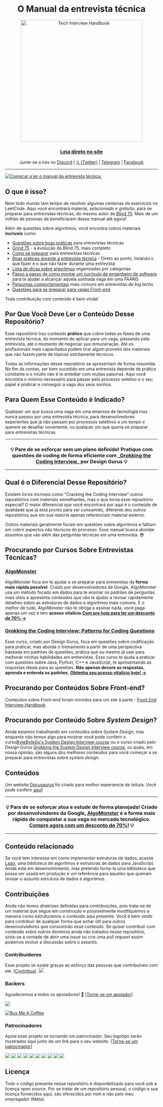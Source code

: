 <h1 align="center">O Manual da entrevista técnica</h1>

<div align="center">
  <a href="https://www.techinterviewhandbook.org/">
    <img src="assets/logo.svg" alt="Tech Interview Handbook" width="400" />
  </a>
  <br />
  <h3>
    <a href="https://www.techinterviewhandbook.org/">Leia direto no site</a>
  </h3>
  <p>
    Junte-se a nós no <a href="https://discord.gg/usMqNaPczq" target="_blank">Discord</a> | <a href="https://twitter.com/techinterviewhb" target="_blank">𝕏 (Twitter)</a> | <a href="https://t.me/techinterviewhandbook" target="_blank">Telegram</a> |  <a href="https://facebook.com/techinterviewhandbook" target="_blank">Facebook</a>
  </p>
</div>

---

<a href="https://www.techinterviewhandbook.org/software-engineering-interview-guide/" target="_blank">
  <img src="assets/start-reading-button.jpg" alt="Começar a ler o manual da entrevista técnica." />
</a>

## O que é isso?

Nem todo mundo tem tempo de resolver algumas centenas de exercícios no LeetCode. Aqui você encontrará material, _selecionado e gratuito_, para se preparar para entrevistas técnicas, do mesmo autor de [Blind 75](https://www.teamblind.com/post/New-Year-Gift---Curated-List-of-Top-75-LeetCode-Questions-to-Save-Your-Time-OaM1orEU). Mais de um milhão de pessoas de beneficiaram desse manual até agora!

Além de questões sobre algoritmos, você encontra outros materiais **incríveis** como:

- [Questões sobre boas práticas](https://www.techinterviewhandbook.org/coding-interview-study-plan/) para entrevistas técnicas
- [Grind 75](https://www.techinterviewhandbook.org/grind75) - a evolução do  Blind 75, mais completo
- [Como se preparar](https://www.techinterviewhandbook.org/coding-interview-prep/) para entrevistas técnicas
- [Boas práticas durante a entrevista técnica](https://www.techinterviewhandbook.org/coding-interview-cheatsheet/) - Direto ao ponto, listando o que fazer e o que não fazer durante uma entrevista
- [Lista de dicas sobre algoritmos](https://www.techinterviewhandbook.org/algorithms/study-cheatsheet/) organizadas por categorias
- [Passo a passo de como montar um currículo de engenheiro de software](https://www.techinterviewhandbook.org/resume/) para te ajudar a alcançar aquela sonhada vaga em uma FAANG
- [Perguntas comportamentais](https://www.techinterviewhandbook.org/behavioral-interview-questions/) mais comuns em entrevistas de _big techs_
- [Questões para se preparar para vagas Front-end](https://www.frontendinterviewhandbook.com)

Toda contribuição com conteúdo é bem vinda!

## Por Que Você Deve Ler o Conteúdo Desse Repositório?

Esse repositório traz conteúdo **prático** que cobre todas as fases de uma entrevista técnica, do momento de aplicar para um vaga, passando pela entrevista, até o momento de negociar sua remuneração. Até os profissionais mais capacitados podem tirar algum proveito dos materiais que não fazem parte de tópicos estritamente técnicos.

Todas as informações desse repositório se apresentam de forma resumida. No fim ds contas, ser bem sucedido em uma entrevista depende de prática constante e o intuito não é te entediar com muitas palavras. Aqui você encontra o mínimo necessário para passar pelo processo seletivo e o seu papel é praticar e conseguir a vaga dos seus sonhos.


## Para Quem Esse Conteúdo é Indicado?

Qualquer um que busca uma vaga em uma empresa de tecnologia mas nunca passou por uma entrevista técnica, para desenvolvedores experientes que já não passam por processos seletivos a um tempo e querem se desafiar novamente, ou qualquer um que queria se preparar para entrevistas técnicas.

---

<div align="center">
  <h3>💡 Pare de se esforçar sem um plano definido! Pratique com questões de coding de forma eficiente com
    <a href="https://designgurus.org/link/kJSIoU?url=https%3A%2F%2Fdesigngurus.org%2Fcourse%3Fcourseid%3Dgrokking-the-coding-interview">_Grokking the Coding Interview_</a> por Design Gurus 💡
  </h3>
</div>

---

## Qual é o Diferencial Desse Repositório?

Existem livros incríveis como "Cracking the Coding Interview" outros repositórios com materiais semelhantes, mas o que torna esse repositório especial? O maior diferencial que você encontrará por aqui é o conteúdo de qualidade que já está pronto para ser consumido, diferente dos outros repositórios que em sua maioria apenas referenciam material externo.

Outros materiais geralmente focam em questões sobre algoritmos e falham em cobrir aspectos não técnicos do processo. Esse manual busca abordar assuntos que vão além das perguntas técnicas em uma entrevista. 😎

## Procurando por Cursos Sobre Entrevistas Técnicas?

### [AlgoMonster](https://shareasale.com/r.cfm?b=1873647&u=3114753&m=114505&urllink=&afftrack=)

AlgoMonster foca em te ajudar a se preparar para entrevistas da **forma mais rápida possível**. Criado por desenvolvedores da Google, AlgoMonster usa um método focado em dados para te ensinar os padrões de perguntas mais úteis e apresenta conteúdos que vão te ajudar a revisar rapidamente detalhes sobre as estruturas de dados e algoritmos mais comuns. E o melhor de tudo, AlgoMonster não te obriga a assinar nada, você paga apenas um vez e tem **acesso vitalício**.[**Com pre hoje para ter um desconto de 70% →**](https://shareasale.com/r.cfm?b=1873647&u=3114753&m=114505&urllink=&afftrack=)

### [Grokking the Coding Interview: Patterns for Coding Questions](https://designgurus.org/link/kJSIoU?url=https%3A%2F%2Fdesigngurus.org%2Fcourse%3Fcourseid%3Dgrokking-the-coding-interview)

Esse curso, criado por Design Gurus, foca em questões sobre codificação para praticar, mas aborda o treinamento a partir de uma perspectiva baseada em padrões de questões, prática que eu mesmo já usei para melhorar minhas habilidades em entrevistas. Esse curso te ajuda a praticar com questões sobre Java, Python, C++ e JavaScript, te apresentando as respostas ideais para as questões. **Não apenas decore as respostas, aprenda e entenda os padrões.** [**Obtenha seu acesso vitalício hoje! →**](https://designgurus.org/link/kJSIoU?url=https%3A%2F%2Fdesigngurus.org%2Fcourse%3Fcourseid%3Dgrokking-the-coding-interview)

## Procurando por Conteúdos Sobre Front-end?

Conteúdos sobre Front-end foram movidos para um site à parte - [Front End Interview Handbook](https://frontendinterviewhandbook.com).

## Procurando por Conteúdo Sobre _System Design_?

Ainda estamos trabalhando em conteúdos sobre _System Design_, mas enquanto não temos algo para mostrar você pode conferir o curso[ByteByteGo's System Design Interview course](https://bytebytego.com?fpr=techinterviewhandbook) ou o curso criado pelo Design Gurus [Grokking the System Design Interview course](https://designgurus.org/link/kJSIoU?url=https%3A%2F%2Fdesigngurus.org%2Fcourse%3Fcourseid%3Dgrokking-the-system-design-interview), os quais, em nossa opinião, são alguns dos melhores conteúdos para você começar a se preparar para entrevistas sobre _system design_.

## Conteúdos

Um website [Docusaurus](https://github.com/facebook/docusaurus) foi criado para melhor experiencia de leitura. Você pode conferir [aqui](https://www.techinterviewhandbook.org)!

---

<div align="center">
  <h3>💡 Para de se esforçar atoa e estude de forma planejada! Criado por desenvolvedores da Google, <a href="https://shareasale.com/r.cfm?b=1873647&u=3114753&m=114505&urllink=&afftrack=">AlgoMonster</a> é a forma mais rápida de conquistar a sua vaga no mercado tecnológico. <a href="https://shareasale.com/r.cfm?b=1873647&u=3114753&m=114505&urllink=&afftrack=">Compre agora com um desconto de 70%!</a> 💡</h3>
</div>

---

## Conteúdo relacionado

Se você tem interesse em como implementar estruturas de dados, acesse [Lago](https://github.com/yangshun/lago), uma biblioteca de algoritmos e estruturas de dados para JavaScript. Ainda está em desenvolvimento, mas pretendo torna-la uma biblioteca que possa ser usada em produção e um referência para aqueles que queiram revisar o assunto estrutura de dados e algoritmos.

## Contribuições

Ainda não temos diretrizes definidas para contribuições, pois trata-se de um material que segue em construção e possivelmente modifiquemos a maneira como estruturamos o conteúdo aqui presente. Você é bem vindo para contribuir de qualquer forma que achar útil para outros desenvolvedores que consumirão esse conteúdo. Se quiser contribuir com conteúdo sobre outros domínios ainda não tratados nesse repositório, sinta-se a vontade de abrir uma _issue_ ou crie uma _pull request_ assim podemos evoluir a discussão sobre o assunto.

### Contribuidores

Esse projeto só existe graças ao esforço das pessoas que contribuiram com ele. [[Contribua](CONTRIBUTING.md)]. <a href="https://github.com/yangshun/tech-interview-handbook/graphs/contributors"><img src="https://opencollective.com/tech-interview-handbook/contributors.svg?width=890&button=false"></a>

### Backers

Agradecemos a todos os apoiadores! 🙏 [[Torne-se um apoiador](https://opencollective.com/tech-interview-handbook#backer)]

<a href="https://opencollective.com/tech-interview-handbook#backers" target="_blank"><img src="https://opencollective.com/tech-interview-handbook/backers.svg?width=890"></a>

<a href="https://www.buymeacoffee.com/yangshun" target="_blank"><img src="https://www.buymeacoffee.com/assets/img/custom_images/orange_img.png" alt="Buy Me A Coffee" style="height: auto !important; width: auto !important;"></a>

### Patrocinadores

Apoie esse projeto se tornando um patrocinador. Seu logotipo serão mostrados aqui junto de um link para o seu website. [[Torne-se um patrocinador](https://opencollective.com/tech-interview-handbook#sponsor)]

<a href="https://opencollective.com/tech-interview-handbook/sponsor/0/website" target="_blank"><img src="https://opencollective.com/tech-interview-handbook/sponsor/0/avatar.svg"></a> <a href="https://opencollective.com/tech-interview-handbook/sponsor/1/website" target="_blank"><img src="https://opencollective.com/tech-interview-handbook/sponsor/1/avatar.svg"></a> <a href="https://opencollective.com/tech-interview-handbook/sponsor/2/website" target="_blank"><img src="https://opencollective.com/tech-interview-handbook/sponsor/2/avatar.svg"></a> <a href="https://opencollective.com/tech-interview-handbook/sponsor/3/website" target="_blank"><img src="https://opencollective.com/tech-interview-handbook/sponsor/3/avatar.svg"></a> <a href="https://opencollective.com/tech-interview-handbook/sponsor/4/website" target="_blank"><img src="https://opencollective.com/tech-interview-handbook/sponsor/4/avatar.svg"></a> <a href="https://opencollective.com/tech-interview-handbook/sponsor/5/website" target="_blank"><img src="https://opencollective.com/tech-interview-handbook/sponsor/5/avatar.svg"></a> <a href="https://opencollective.com/tech-interview-handbook/sponsor/6/website" target="_blank"><img src="https://opencollective.com/tech-interview-handbook/sponsor/6/avatar.svg"></a> <a href="https://opencollective.com/tech-interview-handbook/sponsor/7/website" target="_blank"><img src="https://opencollective.com/tech-interview-handbook/sponsor/7/avatar.svg"></a> <a href="https://opencollective.com/tech-interview-handbook/sponsor/8/website" target="_blank"><img src="https://opencollective.com/tech-interview-handbook/sponsor/8/avatar.svg"></a> <a href="https://opencollective.com/tech-interview-handbook/sponsor/9/website" target="_blank"><img src="https://opencollective.com/tech-interview-handbook/sponsor/9/avatar.svg"></a>

## Licença

Todo o código presente nesse repositório é disponibilizado para você sob a licença open source. Por se tratar de um repositório pessoal, o código e sua licença fornecidos aqui, são oferecidos por mim e não pelo meu empregador (Meta).
